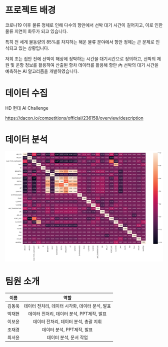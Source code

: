 # 프로젝트 배경
코로나19 이후 물류 정체로 인해 다수의 항만에서 선박 대기 시간이 길어지고, 이로 인한 물류 지연이 화두가 되고 있습니다. 

특히 전 세계 물동량의 85%를 차지하는 해운 물류 분야에서 항만 정체는 큰 문제로 인식되고 있는 상황입니다. 

저희 조는 접안 전에 선박이 해상에 정박하는 시간을 대기시간으로 정의하고, 선박의 제원 및 운항 정보를 활용하여 산출된 항차 데이터를 활용해 항만 內 선박의 대기 시간을 예측하는 AI 알고리즘을 개발하였습니다.

# 데이터 수집
HD 현대 AI Challenge

https://dacon.io/competitions/official/236158/overview/description

# 데이터 분석
![히트맵](heatmap.png)

# 팀원 소개
| 이름 | 역할 |
|:-:|:-:|
|김동욱|데이터 전처리,    데이터 시각화,   데이터 분석,   발표|
|박재현|데이터 전처리,    데이터 분석,   PPT제작,    발표|
|이보윤|데이터 전처리,    데이터 분석,   총괄 지휘|
|조재경|데이터 분석,   PPT제작,   발표|
|최서윤|데이터 분석,   문서 작업|
